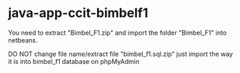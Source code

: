 # java-app-ccit-bimbelf1

You need to extract "Bimbel_F1.zip" and import the folder "Bimbel_F1" into netbeans.

DO NOT change file name/extract file "bimbel_f1.sql.zip" just import the way it is into bimbel_f1 database on phpMyAdmin
